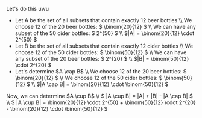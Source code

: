 Let's do this uwu
<ul>
<li> Let A be the set of all subsets that contain exactly 12 beer bottles \\
We choose 12 of the 20 beer bottles: $ \binom{20}{12} $ \\
We can have any subset of the 50 cider bottles: $ 2^{50} $ \\
$|A| = \binom{20}{12} \cdot 2^{50} $
	<li> Let B be the set of all subsets that contain exactly 12 cider bottles \\
	      We choose 12 of the 50 cider bottles: $ \binom{50}{12} $ \\
	      We can have any subset of the 20 beer bottles: $ 2^{20} $ \\
	      $|B| = \binom{50}{12} \cdot 2^{20} $
	<li> Let's determine $A \cap B$ \\
We choose 12 of the 20 beer bottles: $ \binom{20}{12} $ \\
We choose 12 of the 50 cider bottles: $ \binom{50}{12} $ \\
$|A \cap B| = \binom{20}{12} \cdot \binom{50}{12} $
</ul>
Now, we can determine $A \cup B$ \\
$ |A \cup B| = |A| + |B| - |A \cap B| $ \\
$ |A \cup B| = \binom{20}{12} \cdot 2^{50} + \binom{50}{12} \cdot 2^{20} - \binom{20}{12} \cdot \binom{50}{12} $
